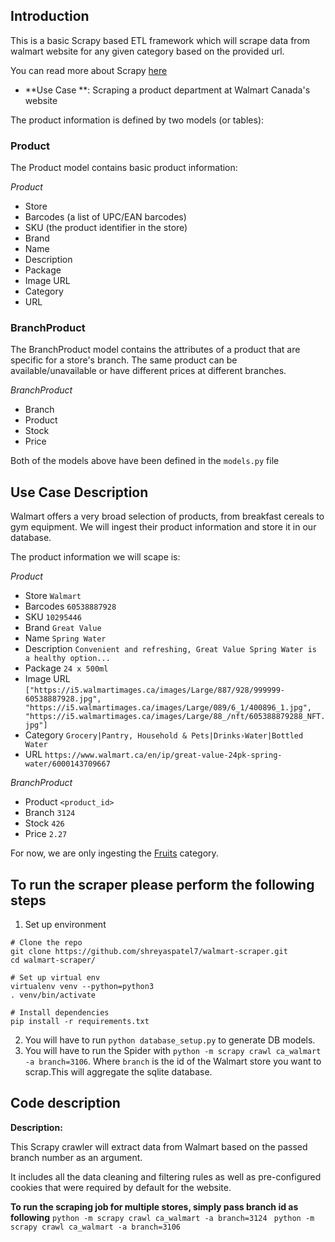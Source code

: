 

## Introduction
This is a basic Scrapy based ETL framework which will scrape data from walmart website for any given category based on the provided url.

You can read more about Scrapy [here](https://scrapy.org/)

- **Use Case **: Scraping a product department at Walmart Canada's website

The product information is defined by two models (or tables):

### Product
The Product model contains basic product information:

*Product*

- Store
- Barcodes (a list of UPC/EAN barcodes)
- SKU (the product identifier in the store)
- Brand
- Name
- Description
- Package
- Image URL
- Category
- URL

### BranchProduct
The BranchProduct model contains the attributes of a product that are specific for a store's branch. The same product can be available/unavailable or have different prices at different branches.

*BranchProduct*

- Branch
- Product
- Stock
- Price

Both of the models above have been defined in the `models.py` file

## Use Case Description

Walmart offers a very broad selection of products, from breakfast cereals to gym equipment. We will ingest their product information and store it in our database.

The product information we will scape is:

*Product*

- Store `Walmart`
- Barcodes `60538887928`
- SKU `10295446`
- Brand `Great Value`
- Name `Spring Water`
- Description `Convenient and refreshing, Great Value Spring Water is a healthy option...`
- Package `24 x 500ml`
- Image URL `["https://i5.walmartimages.ca/images/Large/887/928/999999-60538887928.jpg", "https://i5.walmartimages.ca/images/Large/089/6_1/400896_1.jpg", "https://i5.walmartimages.ca/images/Large/88_/nft/605388879288_NFT.jpg"]`
- Category `Grocery|Pantry, Household & Pets|Drinks›Water|Bottled Water`
- URL `https://www.walmart.ca/en/ip/great-value-24pk-spring-water/6000143709667`

*BranchProduct*
 - Product `<product_id>`
 - Branch `3124`
 - Stock `426`
 - Price `2.27`

For now, we are only ingesting the [Fruits](https://www.walmart.ca/en/grocery/fruits-vegetables/fruits/N-3852) category.


## To run the scraper please perform the following steps

1. Set up environment
```
# Clone the repo
git clone https://github.com/shreyaspatel7/walmart-scraper.git
cd walmart-scraper/

# Set up virtual env
virtualenv venv --python=python3
. venv/bin/activate

# Install dependencies
pip install -r requirements.txt 
```
2. You will have to run `python database_setup.py` to generate DB models.
3. You will have to  run the Spider with `python -m scrapy crawl ca_walmart -a branch=3106`. Where `branch` is the id of the Walmart store you want to scrap.This will aggregate the sqlite database.


## Code description

**Description:**

This Scrapy crawler will extract data from Walmart based on the passed branch number as an argument.

It includes all the data cleaning and filtering rules as well as pre-configured cookies that were required by default for the website.


**To run the scraping job for multiple stores, simply pass branch id as following** 
`python -m scrapy crawl ca_walmart -a branch=3124
`
`python -m scrapy crawl ca_walmart -a branch=3106
`

 


